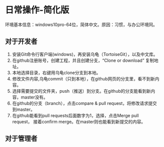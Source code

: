 # 日常操作-简化版
环境基本信息：windows10pro-64位，简体中文。原因：习惯，与办公环境同。
## 对于开发者
1. 安装Git命令行客户端(windows)，再安装乌龟（TortoiseGit），以及中文库。
2. 在github注册账号，创建工程，并且创建分支，“Clone or download” 复制地址。
3. 本地选择目录，右键用乌龟clone分支到本地。
4. 修改文件内容,乌龟commit（只到本地），在github网页的分支里，看不到新内容。
5. 选择需要提交的文件夹，push（推送）到分支。在github的分支能看到新内容，master没有。
6. 在github的分支（branch），点击compare & pull request，将修改请求提交到master。
7. 在github能看到pull requests后面数字为1，选择，点击Merge pull request，
 接着confirm merge。在master则也能看到新提交的内容。
 
## 对于管理者
